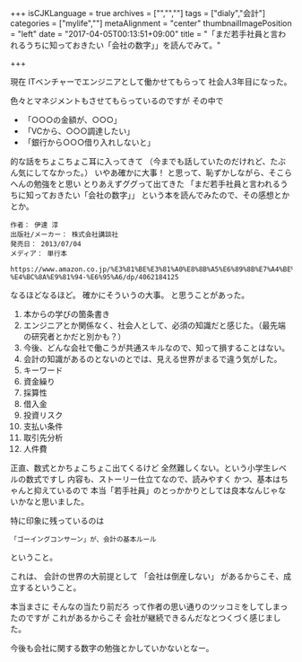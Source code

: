 +++
isCJKLanguage = true
archives = ["","",""]
tags = ["dialy","会計"]
categories = ["mylife",""]
metaAlignment = "center"
thumbnailImagePosition = "left"
date = "2017-04-05T00:13:51+09:00"
title = "「まだ若手社員と言われるうちに知っておきたい「会社の数字」」を読んでみて。"

+++

現在
ITベンチャーでエンジニアとして働かせてもらって
社会人3年目になった。

色々とマネジメントもさせてもらっているのですが
その中で

- 「○○○の金額が、○○○」
- 「VCから、○○○調達したい」
- 「銀行から○○○借り入れしないと」

的な話をちょこちょこ耳に入ってきて
（今までも話していたのだけれど、たぶん気にしてなかった。）
いやあ確かに大事！
と思って、恥ずかしながら、そこらへんの勉強をと思い
とりあえずググって出てきた
「まだ若手社員と言われるうちに知っておきたい「会社の数字」」
という本を読んでみたので、その感想とかとか。

```
作者： 伊達 淳
出版社/メーカー： 株式会社講談社
発売日： 2013/07/04
メディア： 単行本

https://www.amazon.co.jp/%E3%81%BE%E3%81%A0%E8%8B%A5%E6%89%8B%E7%A4%BE%E5%93%A1%E3%81%A8%E3%81%84%E3%82%8F%E3%82%8C%E3%82%8B%E3%81%86%E3%81%A1%E3%81%AB%E7%9F%A5%E3%81%A3%E3%81%A6%E3%81%8A%E3%81%8D%E3%81%9F%E3%81%84%E3%80%8C%E4%BC%9A%E7%A4%BE%E3%81%AE%E6%95%B0%E5%AD%97%E3%80%8D-%E4%BC%8A%E9%81%94-%E6%95%A6/dp/4062184125
```


なるほどなるほど。
確かにそういうの大事。
と思うことがあった。

1. 本からの学びの箇条書き
  2. エンジニアとか関係なく、社会人として、必須の知識だと感じた。（最先端の研究者とかだと別かも？）
  3. 今後、どんな会社で働こうが共通スキルなので、知って損することはない。
  4. 会計の知識があるのとないのとでは、見える世界がまるで違う気がした。
2. キーワード
  4. 資金繰り
  5. 採算性
  6. 借入金
  7. 投資リスク
  8. 支払い条件
  9. 取引先分析
  10. 人件費


正直、数式とかちょこちょこ出てくるけど
全然難しくない。という小学生レベルの数式ですし
内容も、ストーリー仕立てなので、読みやすく
かつ、基本はちゃんと抑えているので
本当「若手社員」のとっかかりとしては良本なんじゃないかなと思いました。

特に印象に残っているのは

```「ゴーイングコンサーン」が、会計の基本ルール```

ということ。

これは、
会計の世界の大前提として
「会社は倒産しない」
があるからこそ、成立するということ。

本当まさに
そんなの当たり前だろ
って作者の思い通りのツッコミをしてしまったのですが
これがあるからこそ
会社が継続できるんだなとつくづく感じました。

今後も会社に関する数字の勉強とかしていかないとなー。
